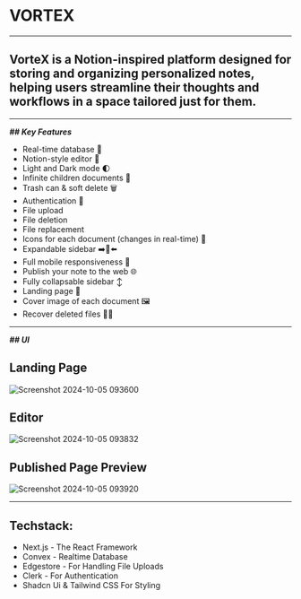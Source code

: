 # VORTEX 

---

## VorteX is a Notion-inspired platform designed for storing and organizing personalized notes, helping users streamline their thoughts and workflows in a space tailored just for them.

---

***## Key Features***

  - Real-time database  🔗 
  - Notion-style editor 📝 
  - Light and Dark mode 🌓
  - Infinite children documents 🌲
  - Trash can & soft delete 🗑️
  - Authentication 🔐 
  - File upload
  - File deletion
  - File replacement
  - Icons for each document (changes in real-time) 🌠
  - Expandable sidebar ➡️🔀⬅️
  - Full mobile responsiveness 📱
  - Publish your note to the web 🌐
  - Fully collapsable sidebar ↕️
  - Landing page 🛬
  - Cover image of each document 🖼️
  - Recover deleted files 🔄📄

---

***## UI***
  ## Landing Page
  
  ![Screenshot 2024-10-05 093600](https://github.com/user-attachments/assets/d83db707-65ac-4fe9-9689-f93bc8494bca)

  ## Editor

  ![Screenshot 2024-10-05 093832](https://github.com/user-attachments/assets/ee95a61b-d532-470a-a03d-684c29ecff92)

  ## Published Page Preview

  ![Screenshot 2024-10-05 093920](https://github.com/user-attachments/assets/40a85112-a52e-40aa-afcf-0277a3ff1a8a)

---

## Techstack: 
 - Next.js - The React Framework
 - Convex - Realtime Database
 - Edgestore - For Handling File Uploads
 - Clerk - For Authentication
 - Shadcn Ui & Tailwind CSS For Styling


